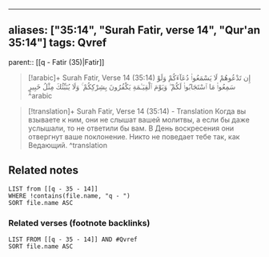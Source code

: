 
---
aliases: ["35:14", "Surah Fatir, verse 14", "Qur'an 35:14"]
tags: Qvref
---

parent:: [[q - Fatir (35)|Fatir]]

> [!arabic]+ Surah Fatir, Verse 14 (35:14)
> <span class="quran-arabic">إِن تَدْعُوهُمْ لَا يَسْمَعُوا۟ دُعَآءَكُمْ وَلَوْ سَمِعُوا۟ مَا ٱسْتَجَابُوا۟ لَكُمْ ۖ وَيَوْمَ ٱلْقِيَـٰمَةِ يَكْفُرُونَ بِشِرْكِكُمْ ۚ وَلَا يُنَبِّئُكَ مِثْلُ خَبِيرٍ</span>
^arabic

> [!translation]+ Surah Fatir, Verse 14 (35:14) - Translation
> Когда вы взываете к ним, они не слышат вашей молитвы, а если бы даже услышали, то не ответили бы вам. В День воскресения они отвергнут ваше поклонение. Никто не поведает тебе так, как Ведающий.
^translation



## Related notes
```dataview
LIST from [[q - 35 - 14]]
WHERE !contains(file.name, "q - ")
SORT file.name ASC
```

### Related verses (footnote backlinks)
```dataview
LIST FROM [[q - 35 - 14]] AND #Qvref
SORT file.name ASC
```

